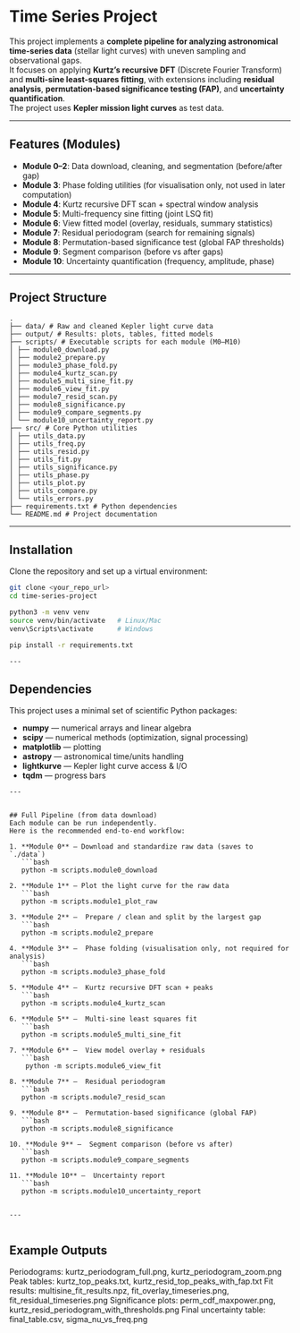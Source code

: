 # Time Series Project

This project implements a **complete pipeline for analyzing astronomical time-series data** (stellar light curves) with uneven sampling and observational gaps.  
It focuses on applying **Kurtz’s recursive DFT** (Discrete Fourier Transform) and **multi-sine least-squares fitting**, with extensions including **residual analysis**, **permutation-based significance testing (FAP)**, and **uncertainty quantification**.  
The project uses **Kepler mission light curves** as test data.

---

## Features (Modules)

- **Module 0–2**: Data download, cleaning, and segmentation (before/after gap)
- **Module 3**: Phase folding utilities (for visualisation only, not used in later computation) 
- **Module 4**: Kurtz recursive DFT scan + spectral window analysis
- **Module 5**: Multi-frequency sine fitting (joint LSQ fit)
- **Module 6**: View fitted model (overlay, residuals, summary statistics)
- **Module 7**: Residual periodogram (search for remaining signals)
- **Module 8**: Permutation-based significance test (global FAP thresholds)
- **Module 9**: Segment comparison (before vs after gaps)
- **Module 10**: Uncertainty quantification (frequency, amplitude, phase)

---

## Project Structure
```
.
├── data/ # Raw and cleaned Kepler light curve data
├── output/ # Results: plots, tables, fitted models
├── scripts/ # Executable scripts for each module (M0–M10)
│ ├── module0_download.py
│ ├── module2_prepare.py
│ ├── module3_phase_fold.py
│ ├── module4_kurtz_scan.py
│ ├── module5_multi_sine_fit.py
│ ├── module6_view_fit.py
│ ├── module7_resid_scan.py
│ ├── module8_significance.py
│ ├── module9_compare_segments.py
│ └── module10_uncertainty_report.py
├── src/ # Core Python utilities
│ ├── utils_data.py
│ ├── utils_freq.py
│ ├── utils_resid.py
│ ├── utils_fit.py
│ ├── utils_significance.py
│ ├── utils_phase.py
│ ├── utils_plot.py
│ ├── utils_compare.py
│ └── utils_errors.py
├── requirements.txt # Python dependencies
└── README.md # Project documentation
```

---

## Installation

Clone the repository and set up a virtual environment:

```bash
git clone <your_repo_url>
cd time-series-project

python3 -m venv venv
source venv/bin/activate   # Linux/Mac
venv\Scripts\activate      # Windows

pip install -r requirements.txt

---
```
## Dependencies
This project uses a minimal set of scientific Python packages:
- **numpy** — numerical arrays and linear algebra
- **scipy** — numerical methods (optimization, signal processing)
- **matplotlib** — plotting
- **astropy** — astronomical time/units handling
- **lightkurve** — Kepler light curve access & I/O
- **tqdm** — progress bars
```
---


## Full Pipeline (from data download)
Each module can be run independently.  
Here is the recommended end-to-end workflow:

1. **Module 0** — Download and standardize raw data (saves to `./data`)  
   ```bash
   python -m scripts.module0_download

2. **Module 1** — Plot the light curve for the raw data 
   ```bash
   python -m scripts.module1_plot_raw

3. **Module 2** —  Prepare / clean and split by the largest gap
   ```bash
   python -m scripts.module2_prepare

4. **Module 3** —  Phase folding (visualisation only, not required for analysis)
   ```bash
   python -m scripts.module3_phase_fold

5. **Module 4** —  Kurtz recursive DFT scan + peaks
   ```bash
   python -m scripts.module4_kurtz_scan

6. **Module 5** —  Multi-sine least squares fit
   ```bash
   python -m scripts.module5_multi_sine_fit

7. **Module 6** —  View model overlay + residuals
   ```bash
    python -m scripts.module6_view_fit

8. **Module 7** —  Residual periodogram
   ```bash
   python -m scripts.module7_resid_scan

9. **Module 8** —  Permutation-based significance (global FAP)
   ```bash
   python -m scripts.module8_significance

10. **Module 9** —  Segment comparison (before vs after)
   ```bash
   python -m scripts.module9_compare_segments

11. **Module 10** —  Uncertainty report
   ```bash
   python -m scripts.module10_uncertainty_report


---


```
## Example Outputs
Periodograms: kurtz_periodogram_full.png, kurtz_periodogram_zoom.png
Peak tables: kurtz_top_peaks.txt, kurtz_resid_top_peaks_with_fap.txt
Fit results: multisine_fit_results.npz, fit_overlay_timeseries.png, fit_residual_timeseries.png
Significance plots: perm_cdf_maxpower.png, kurtz_resid_periodogram_with_thresholds.png
Final uncertainty table: final_table.csv, sigma_nu_vs_freq.png
```
